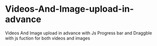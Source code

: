 # Videos-And-Image-upload-in-advance
Videos And Image upload in advance with Js Progress bar and Draggble with js fuction for both videos and images
